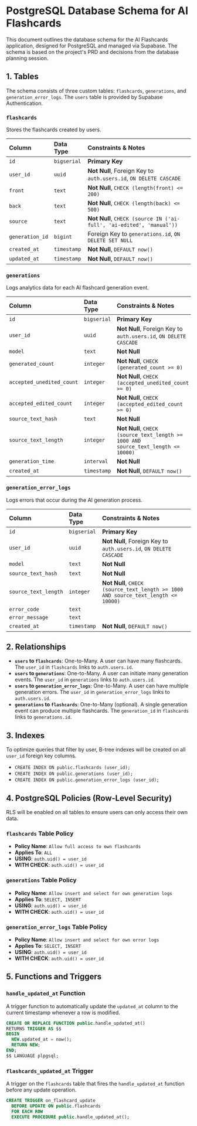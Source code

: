 # PostgreSQL Database Schema for AI Flashcards

This document outlines the database schema for the AI Flashcards application, designed for PostgreSQL and managed via Supabase. The schema is based on the project's PRD and decisions from the database planning session.

## 1. Tables

The schema consists of three custom tables: `flashcards`, `generations`, and `generation_error_logs`. The `users` table is provided by Supabase Authentication.

### `flashcards`

Stores the flashcards created by users.

| Column | Data Type | Constraints & Notes |
| :--- | :--- | :--- |
| `id` | `bigserial` | **Primary Key** |
| `user_id` | `uuid` | **Not Null**, Foreign Key to `auth.users.id`, `ON DELETE CASCADE` |
| `front` | `text` | **Not Null**, `CHECK (length(front) <= 200)` |
| `back` | `text` | **Not Null**, `CHECK (length(back) <= 500)` |
| `source` | `text` | **Not Null**, `CHECK (source IN ('ai-full', 'ai-edited', 'manual'))` |
| `generation_id` | `bigint` | Foreign Key to `generations.id`, `ON DELETE SET NULL` |
| `created_at` | `timestamp` | **Not Null**, `DEFAULT now()` |
| `updated_at` | `timestamp` | **Not Null**, `DEFAULT now()` |

### `generations`

Logs analytics data for each AI flashcard generation event.

| Column | Data Type | Constraints & Notes |
| :--- | :--- | :--- |
| `id` | `bigserial` | **Primary Key** |
| `user_id` | `uuid` | **Not Null**, Foreign Key to `auth.users.id`, `ON DELETE CASCADE` |
| `model` | `text` | **Not Null** |
| `generated_count` | `integer` | **Not Null**, `CHECK (generated_count >= 0)` |
| `accepted_unedited_count` | `integer` | **Not Null**, `CHECK (accepted_unedited_count >= 0)` |
| `accepted_edited_count` | `integer` | **Not Null**, `CHECK (accepted_edited_count >= 0)` |
| `source_text_hash` | `text` | **Not Null** |
| `source_text_length` | `integer` | **Not Null**, `CHECK (source_text_length >= 1000 AND source_text_length <= 10000)` |
| `generation_time` | `interval` | **Not Null** |
| `created_at` | `timestamp` | **Not Null**, `DEFAULT now()` |

### `generation_error_logs`

Logs errors that occur during the AI generation process.

| Column | Data Type | Constraints & Notes |
| :--- | :--- | :--- |
| `id` | `bigserial` | **Primary Key** |
| `user_id` | `uuid` | **Not Null**, Foreign Key to `auth.users.id`, `ON DELETE CASCADE` |
| `model` | `text` | **Not Null** |
| `source_text_hash` | `text` | **Not Null** |
| `source_text_length` | `integer` | **Not Null**, `CHECK (source_text_length >= 1000 AND source_text_length <= 10000)` |
| `error_code` | `text` | |
| `error_message` | `text` | |
| `created_at` | `timestamp` | **Not Null**, `DEFAULT now()` |

## 2. Relationships

- **`users` to `flashcards`**: One-to-Many. A user can have many flashcards. The `user_id` in `flashcards` links to `auth.users.id`.
- **`users` to `generations`**: One-to-Many. A user can initiate many generation events. The `user_id` in `generations` links to `auth.users.id`.
- **`users` to `generation_error_logs`**: One-to-Many. A user can have multiple generation errors. The `user_id` in `generation_error_logs` links to `auth.users.id`.
- **`generations` to `flashcards`**: One-to-Many (optional). A single generation event can produce multiple flashcards. The `generation_id` in `flashcards` links to `generations.id`.

## 3. Indexes

To optimize queries that filter by user, B-tree indexes will be created on all `user_id` foreign key columns.

- `CREATE INDEX ON public.flashcards (user_id);`
- `CREATE INDEX ON public.generations (user_id);`
- `CREATE INDEX ON public.generation_error_logs (user_id);`

## 4. PostgreSQL Policies (Row-Level Security)

RLS will be enabled on all tables to ensure users can only access their own data.

### `flashcards` Table Policy

- **Policy Name**: `Allow full access to own flashcards`
- **Applies To**: `ALL`
- **USING**: `auth.uid() = user_id`
- **WITH CHECK**: `auth.uid() = user_id`

### `generations` Table Policy

- **Policy Name**: `Allow insert and select for own generation logs`
- **Applies To**: `SELECT, INSERT`
- **USING**: `auth.uid() = user_id`
- **WITH CHECK**: `auth.uid() = user_id`

### `generation_error_logs` Table Policy

- **Policy Name**: `Allow insert and select for own error logs`
- **Applies To**: `SELECT, INSERT`
- **USING**: `auth.uid() = user_id`
- **WITH CHECK**: `auth.uid() = user_id`

## 5. Functions and Triggers

### `handle_updated_at` Function

A trigger function to automatically update the `updated_at` column to the current timestamp whenever a row is modified.

```sql
CREATE OR REPLACE FUNCTION public.handle_updated_at()
RETURNS TRIGGER AS $$
BEGIN
  NEW.updated_at = now();
  RETURN NEW;
END;
$$ LANGUAGE plpgsql;
```

### `flashcards_updated_at` Trigger

A trigger on the `flashcards` table that fires the `handle_updated_at` function before any update operation.

```sql
CREATE TRIGGER on_flashcard_update
  BEFORE UPDATE ON public.flashcards
  FOR EACH ROW
  EXECUTE PROCEDURE public.handle_updated_at();
```
